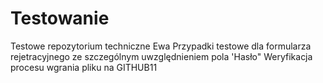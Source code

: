 # Testowanie
Testowe repozytorium techniczne Ewa
Przypadki testowe dla formularza rejetracyjnego ze szczególnym uwzględnieniem pola 'Hasło"
Weryfikacja procesu wgrania pliku na GITHUB11